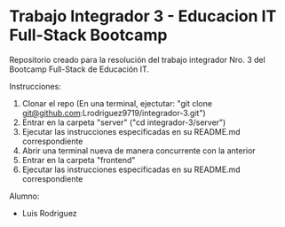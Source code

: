 # Trabajo Integrador 3 - Educacion IT Full-Stack Bootcamp

Repositorio creado para la resolución del trabajo integrador Nro. 3 del Bootcamp Full-Stack de Educación IT.

Instrucciones:
1. Clonar el repo (En una terminal, ejectutar: "git clone git@github.com:Lrodriguez9719/integrador-3.git")
2. Entrar en la carpeta "server" ("cd integrador-3/server")
3. Ejecutar las instrucciones especificadas en su README.md correspondiente
4. Abrir una terminal nueva de manera concurrente con la anterior
5. Entrar en la carpeta "frontend"
6. Ejecutar las instrucciones especificadas en su README.md correspondiente

Alumno:
  - Luis Rodriguez

